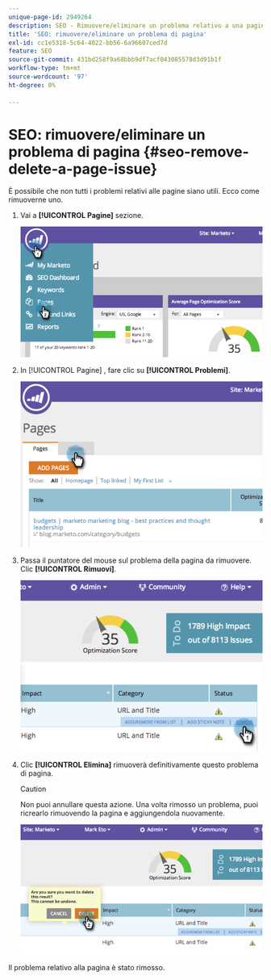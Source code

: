 ```yaml
---
unique-page-id: 2949264
description: SEO - Rimuovere/eliminare un problema relativo a una pagina - Documentazione di Marketo - Documentazione del prodotto
title: 'SEO: rimuovere/eliminare un problema di pagina'
exl-id: cc1e5318-5c64-4022-bb56-6a96607ced7d
feature: SEO
source-git-commit: 431bd258f9a68bbb9df7acf043085578d3d91b1f
workflow-type: tm+mt
source-wordcount: '97'
ht-degree: 0%

---
```


# SEO: rimuovere/eliminare un problema di pagina {#seo-remove-delete-a-page-issue}

È possibile che non tutti i problemi relativi alle pagine siano utili. Ecco come rimuoverne uno.

1. Vai a **[!UICONTROL Pagine]** sezione.

   ![](assets/image2014-9-18-14-3a0-3a16.png)

1. In [!UICONTROL Pagine] , fare clic su **[!UICONTROL Problemi]**.

   ![](assets/image2014-9-18-14-3a0-3a30.png)

1. Passa il puntatore del mouse sul problema della pagina da rimuovere. Clic **[!UICONTROL Rimuovi]**.

   ![](assets/image2014-9-18-14-3a0-3a38.png)

1. Clic **[!UICONTROL Elimina]** rimuoverà definitivamente questo problema di pagina.

   >[!CAUTION]
   >
   >Non puoi annullare questa azione. Una volta rimosso un problema, puoi ricrearlo rimuovendo la pagina e aggiungendola nuovamente.

   ![](assets/image2014-9-18-14-3a1-3a28.png)

Il problema relativo alla pagina è stato rimosso.
